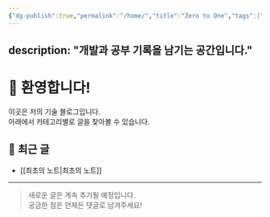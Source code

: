 ```yaml
---
{"dg-publish":true,"permalink":"/home/","title":"Zero to One","tags":["gardenEntry"]}
---
```


description: "개발과 공부 기록을 남기는 공간입니다."
---

# 👋 환영합니다!

이곳은 저의 기술 블로그입니다.  
아래에서 카테고리별로 글을 찾아볼 수 있습니다.

## 📂 최근 글

- [[최초의 노트\|최초의 노트]]

---

> 새로운 글은 계속 추가될 예정입니다.  
> 궁금한 점은 언제든 댓글로 남겨주세요!
